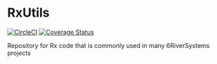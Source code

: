 # RxUtils
[![CircleCI](https://circleci.com/gh/6RiverSystems/rxutils.svg?style=svg)](https://circleci.com/gh/6RiverSystems/rxutils)
[![Coverage Status](https://coveralls.io/repos/github/6RiverSystems/rxutils/badge.svg?t=X5AEwU)](https://coveralls.io/github/6RiverSystems/rxutils)

Repository for Rx code that is commonly used in many 6RiverSystems projects

